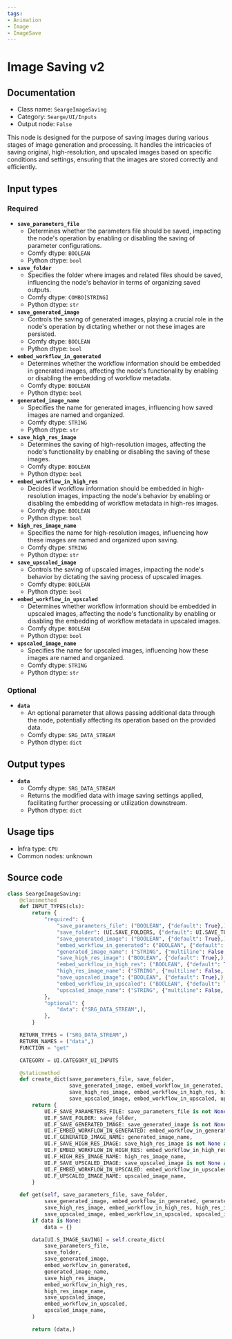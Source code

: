 ```yaml
---
tags:
- Animation
- Image
- ImageSave
---
```


# Image Saving v2
## Documentation
- Class name: `SeargeImageSaving`
- Category: `Searge/UI/Inputs`
- Output node: `False`

This node is designed for the purpose of saving images during various stages of image generation and processing. It handles the intricacies of saving original, high-resolution, and upscaled images based on specific conditions and settings, ensuring that the images are stored correctly and efficiently.
## Input types
### Required
- **`save_parameters_file`**
    - Determines whether the parameters file should be saved, impacting the node's operation by enabling or disabling the saving of parameter configurations.
    - Comfy dtype: `BOOLEAN`
    - Python dtype: `bool`
- **`save_folder`**
    - Specifies the folder where images and related files should be saved, influencing the node's behavior in terms of organizing saved outputs.
    - Comfy dtype: `COMBO[STRING]`
    - Python dtype: `str`
- **`save_generated_image`**
    - Controls the saving of generated images, playing a crucial role in the node's operation by dictating whether or not these images are persisted.
    - Comfy dtype: `BOOLEAN`
    - Python dtype: `bool`
- **`embed_workflow_in_generated`**
    - Determines whether the workflow information should be embedded in generated images, affecting the node's functionality by enabling or disabling the embedding of workflow metadata.
    - Comfy dtype: `BOOLEAN`
    - Python dtype: `bool`
- **`generated_image_name`**
    - Specifies the name for generated images, influencing how saved images are named and organized.
    - Comfy dtype: `STRING`
    - Python dtype: `str`
- **`save_high_res_image`**
    - Determines the saving of high-resolution images, affecting the node's functionality by enabling or disabling the saving of these images.
    - Comfy dtype: `BOOLEAN`
    - Python dtype: `bool`
- **`embed_workflow_in_high_res`**
    - Decides if workflow information should be embedded in high-resolution images, impacting the node's behavior by enabling or disabling the embedding of workflow metadata in high-res images.
    - Comfy dtype: `BOOLEAN`
    - Python dtype: `bool`
- **`high_res_image_name`**
    - Specifies the name for high-resolution images, influencing how these images are named and organized upon saving.
    - Comfy dtype: `STRING`
    - Python dtype: `str`
- **`save_upscaled_image`**
    - Controls the saving of upscaled images, impacting the node's behavior by dictating the saving process of upscaled images.
    - Comfy dtype: `BOOLEAN`
    - Python dtype: `bool`
- **`embed_workflow_in_upscaled`**
    - Determines whether workflow information should be embedded in upscaled images, affecting the node's functionality by enabling or disabling the embedding of workflow metadata in upscaled images.
    - Comfy dtype: `BOOLEAN`
    - Python dtype: `bool`
- **`upscaled_image_name`**
    - Specifies the name for upscaled images, influencing how these images are named and organized.
    - Comfy dtype: `STRING`
    - Python dtype: `str`
### Optional
- **`data`**
    - An optional parameter that allows passing additional data through the node, potentially affecting its operation based on the provided data.
    - Comfy dtype: `SRG_DATA_STREAM`
    - Python dtype: `dict`
## Output types
- **`data`**
    - Comfy dtype: `SRG_DATA_STREAM`
    - Returns the modified data with image saving settings applied, facilitating further processing or utilization downstream.
    - Python dtype: `dict`
## Usage tips
- Infra type: `CPU`
- Common nodes: unknown


## Source code
```python
class SeargeImageSaving:
    @classmethod
    def INPUT_TYPES(cls):
        return {
            "required": {
                "save_parameters_file": ("BOOLEAN", {"default": True},),
                "save_folder": (UI.SAVE_FOLDERS, {"default": UI.SAVE_TO_OUTPUT_DATE, },),
                "save_generated_image": ("BOOLEAN", {"default": True},),
                "embed_workflow_in_generated": ("BOOLEAN", {"default": True},),
                "generated_image_name": ("STRING", {"multiline": False, "default": "generated", },),
                "save_high_res_image": ("BOOLEAN", {"default": True},),
                "embed_workflow_in_high_res": ("BOOLEAN", {"default": True},),
                "high_res_image_name": ("STRING", {"multiline": False, "default": "high-res", },),
                "save_upscaled_image": ("BOOLEAN", {"default": True},),
                "embed_workflow_in_upscaled": ("BOOLEAN", {"default": True},),
                "upscaled_image_name": ("STRING", {"multiline": False, "default": "upscaled", },),
            },
            "optional": {
                "data": ("SRG_DATA_STREAM",),
            },
        }

    RETURN_TYPES = ("SRG_DATA_STREAM",)
    RETURN_NAMES = ("data",)
    FUNCTION = "get"

    CATEGORY = UI.CATEGORY_UI_INPUTS

    @staticmethod
    def create_dict(save_parameters_file, save_folder,
                    save_generated_image, embed_workflow_in_generated, generated_image_name,
                    save_high_res_image, embed_workflow_in_high_res, high_res_image_name,
                    save_upscaled_image, embed_workflow_in_upscaled, upscaled_image_name):
        return {
            UI.F_SAVE_PARAMETERS_FILE: save_parameters_file is not None and save_parameters_file,
            UI.F_SAVE_FOLDER: save_folder,
            UI.F_SAVE_GENERATED_IMAGE: save_generated_image is not None and save_generated_image,
            UI.F_EMBED_WORKFLOW_IN_GENERATED: embed_workflow_in_generated is not None and embed_workflow_in_generated,
            UI.F_GENERATED_IMAGE_NAME: generated_image_name,
            UI.F_SAVE_HIGH_RES_IMAGE: save_high_res_image is not None and save_high_res_image,
            UI.F_EMBED_WORKFLOW_IN_HIGH_RES: embed_workflow_in_high_res is not None and embed_workflow_in_high_res,
            UI.F_HIGH_RES_IMAGE_NAME: high_res_image_name,
            UI.F_SAVE_UPSCALED_IMAGE: save_upscaled_image is not None and save_upscaled_image,
            UI.F_EMBED_WORKFLOW_IN_UPSCALED: embed_workflow_in_upscaled is not None and embed_workflow_in_upscaled,
            UI.F_UPSCALED_IMAGE_NAME: upscaled_image_name,
        }

    def get(self, save_parameters_file, save_folder,
            save_generated_image, embed_workflow_in_generated, generated_image_name,
            save_high_res_image, embed_workflow_in_high_res, high_res_image_name,
            save_upscaled_image, embed_workflow_in_upscaled, upscaled_image_name, data=None):
        if data is None:
            data = {}

        data[UI.S_IMAGE_SAVING] = self.create_dict(
            save_parameters_file,
            save_folder,
            save_generated_image,
            embed_workflow_in_generated,
            generated_image_name,
            save_high_res_image,
            embed_workflow_in_high_res,
            high_res_image_name,
            save_upscaled_image,
            embed_workflow_in_upscaled,
            upscaled_image_name,
        )

        return (data,)

```
